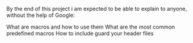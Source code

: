 By the end of this project i am expected to be able to explain to anyone, without the help of Google:

What are macros and how to use them
What are the most common predefined macros
How to include guard your header files
